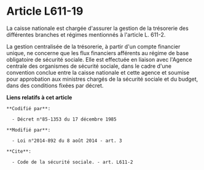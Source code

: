 # Article L611-19

La caisse nationale est chargée d'assurer la gestion de la trésorerie des différentes branches et régimes mentionnés à
l'article L. 611-2.

La gestion centralisée de la trésorerie, à partir d'un compte financier unique, ne concerne que les flux financiers afférents
au régime de base obligatoire de sécurité sociale. Elle est effectuée en liaison avec l'Agence centrale des organismes de
sécurité sociale, dans le cadre d'une convention conclue entre la caisse nationale et cette agence et soumise pour
approbation aux ministres chargés de la sécurité sociale et du budget, dans des conditions fixées par décret.

**Liens relatifs à cet article**

	**Codifié par**:

	  - Décret n°85-1353 du 17 décembre 1985

	**Modifié par**:

	  - Loi n°2014-892 du 8 août 2014 - art. 3

	**Cite**:

	  - Code de la sécurité sociale. - art. L611-2
